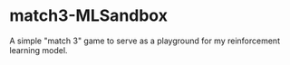 # match3-MLSandbox
A simple "match 3" game to serve as a playground for my reinforcement learning model.
